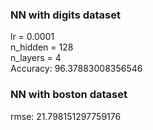 ### NN with digits dataset

lr = 0.0001 \
n_hidden = 128 \
n_layers = 4 \
Accuracy: 96.37883008356546


### NN with boston dataset

rmse: 21.798151297759176